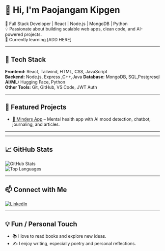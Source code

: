 # 👋 Hi, I'm Paojangam Kipgen

🚀 Full Stack Developer | React | Node.js | MongoDB | Python  
💡 Passionate about building scalable web apps, clean code, and AI-powered projects.  
🌱 Currently learning [ADD HERE]  

---

## 🔧 Tech Stack

**Frontend:** React, Tailwind, HTML, CSS, JavaScript  
**Backend:** Node.js, Express ,C++,Java 
**Database:** MongoDB, SQL,Postgresql 
**AI/ML:** Hugging Face, Python  
**Other Tools:** Git, GitHub, VS Code, JWT Auth  

---

## 📂 Featured Projects

- [🧠 Minders App](https://github.com/Paojangam/Minders) – Mental health app with AI mood detection, chatbot, journaling, and articles.  


---



---

## 📈 GitHub Stats

![GitHub Stats](https://github-readme-stats.vercel.app/api?username=yourusername&show_icons=true&theme=tokyonight)  
![Top Languages](https://github-readme-stats.vercel.app/api/top-langs/?username=yourusername&layout=compact&theme=tokyonight)

---

## 📫 Connect with Me

[![LinkedIn](https://img.shields.io/badge/LinkedIn-blue?logo=linkedin&logoColor=white)](https://www.linkedin.com/in/paojangam-namcha-kipgen-594557240/)  
 

---

## 💡 Fun / Personal Touch

- 📚 I love to read books and explore new ideas.  
- ✍️ I enjoy writing, especially poetry and personal reflections.  


